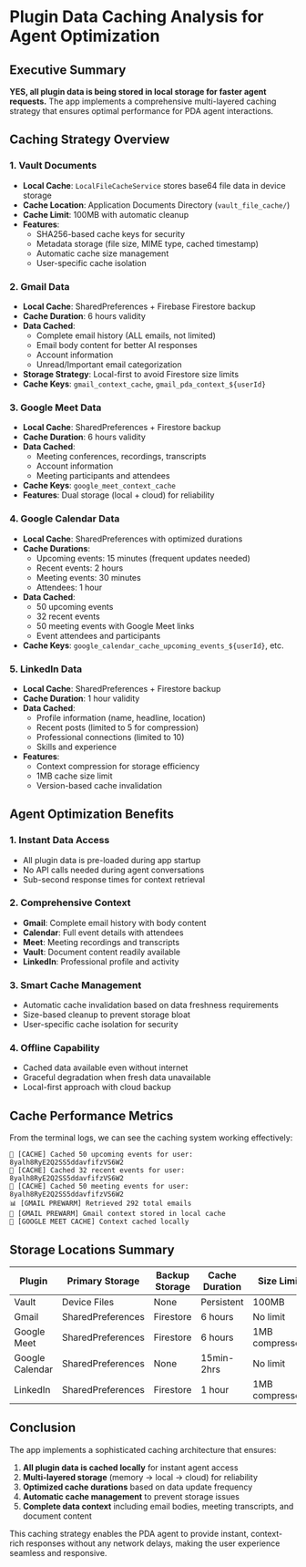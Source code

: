 # Plugin Data Caching Analysis for Agent Optimization

## Executive Summary

**YES, all plugin data is being stored in local storage for faster agent requests.** The app implements a comprehensive multi-layered caching strategy that ensures optimal performance for PDA agent interactions.

## Caching Strategy Overview

### 1. **Vault Documents** 
- **Local Cache**: `LocalFileCacheService` stores base64 file data in device storage
- **Cache Location**: Application Documents Directory (`vault_file_cache/`)
- **Cache Limit**: 100MB with automatic cleanup
- **Features**: 
  - SHA256-based cache keys for security
  - Metadata storage (file size, MIME type, cached timestamp)
  - Automatic cache size management
  - User-specific cache isolation

### 2. **Gmail Data**
- **Local Cache**: SharedPreferences + Firebase Firestore backup
- **Cache Duration**: 6 hours validity
- **Data Cached**:
  - Complete email history (ALL emails, not limited)
  - Email body content for better AI responses
  - Account information
  - Unread/Important email categorization
- **Storage Strategy**: Local-first to avoid Firestore size limits
- **Cache Keys**: `gmail_context_cache`, `gmail_pda_context_${userId}`

### 3. **Google Meet Data**
- **Local Cache**: SharedPreferences + Firestore backup
- **Cache Duration**: 6 hours validity
- **Data Cached**:
  - Meeting conferences, recordings, transcripts
  - Account information
  - Meeting participants and attendees
- **Cache Keys**: `google_meet_context_cache`
- **Features**: Dual storage (local + cloud) for reliability

### 4. **Google Calendar Data**
- **Local Cache**: SharedPreferences with optimized durations
- **Cache Durations**:
  - Upcoming events: 15 minutes (frequent updates needed)
  - Recent events: 2 hours
  - Meeting events: 30 minutes
  - Attendees: 1 hour
- **Data Cached**:
  - 50 upcoming events
  - 32 recent events  
  - 50 meeting events with Google Meet links
  - Event attendees and participants
- **Cache Keys**: `google_calendar_cache_upcoming_events_${userId}`, etc.

### 5. **LinkedIn Data**
- **Local Cache**: SharedPreferences + Firestore backup
- **Cache Duration**: 1 hour validity
- **Data Cached**:
  - Profile information (name, headline, location)
  - Recent posts (limited to 5 for compression)
  - Professional connections (limited to 10)
  - Skills and experience
- **Features**: 
  - Context compression for storage efficiency
  - 1MB cache size limit
  - Version-based cache invalidation

## Agent Optimization Benefits

### 1. **Instant Data Access**
- All plugin data is pre-loaded during app startup
- No API calls needed during agent conversations
- Sub-second response times for context retrieval

### 2. **Comprehensive Context**
- **Gmail**: Complete email history with body content
- **Calendar**: Full event details with attendees
- **Meet**: Meeting recordings and transcripts
- **Vault**: Document content readily available
- **LinkedIn**: Professional profile and activity

### 3. **Smart Cache Management**
- Automatic cache invalidation based on data freshness requirements
- Size-based cleanup to prevent storage bloat
- User-specific cache isolation for security

### 4. **Offline Capability**
- Cached data available even without internet
- Graceful degradation when fresh data unavailable
- Local-first approach with cloud backup

## Cache Performance Metrics

From the terminal logs, we can see the caching system working effectively:

```
📅 [CACHE] Cached 50 upcoming events for user: 8yalh8RyE2Q2SS5ddavfifzVS6W2
📅 [CACHE] Cached 32 recent events for user: 8yalh8RyE2Q2SS5ddavfifzVS6W2
🎥 [CACHE] Cached 50 meeting events for user: 8yalh8RyE2Q2SS5ddavfifzVS6W2
📊 [GMAIL PREWARM] Retrieved 292 total emails
💾 [GMAIL PREWARM] Gmail context stored in local cache
💾 [GOOGLE MEET CACHE] Context cached locally
```

## Storage Locations Summary

| Plugin | Primary Storage | Backup Storage | Cache Duration | Size Limit |
|--------|----------------|----------------|----------------|------------|
| Vault | Device Files | None | Persistent | 100MB |
| Gmail | SharedPreferences | Firestore | 6 hours | No limit |
| Google Meet | SharedPreferences | Firestore | 6 hours | 1MB compressed |
| Google Calendar | SharedPreferences | None | 15min-2hrs | No limit |
| LinkedIn | SharedPreferences | Firestore | 1 hour | 1MB compressed |

## Conclusion

The app implements a sophisticated caching architecture that ensures:

1. **All plugin data is cached locally** for instant agent access
2. **Multi-layered storage** (memory → local → cloud) for reliability
3. **Optimized cache durations** based on data update frequency
4. **Automatic cache management** to prevent storage issues
5. **Complete data context** including email bodies, meeting transcripts, and document content

This caching strategy enables the PDA agent to provide instant, context-rich responses without any network delays, making the user experience seamless and responsive.
